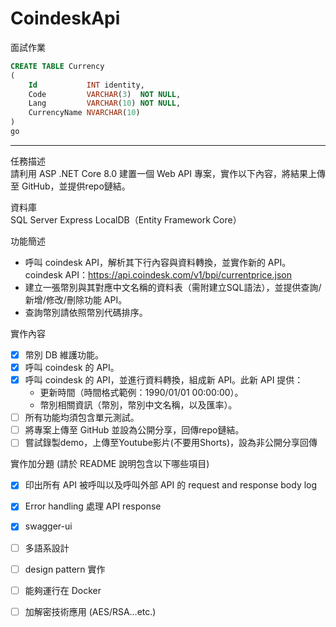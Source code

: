# CoindeskApi
面試作業


```sql
CREATE TABLE Currency
(
    Id           INT identity,
    Code         VARCHAR(3)  NOT NULL,
    Lang         VARCHAR(10) NOT NULL,
    CurrencyName NVARCHAR(10)
)
go
```

---

任務描述  
請利用 ASP .NET Core 8.0 建置一個 Web API 專案，實作以下內容，將結果上傳至 GitHub，並提供repo鏈結。  

資料庫  
SQL Server Express LocalDB（Entity Framework Core）  

功能簡述  
- 呼叫 coindesk API，解析其下行內容與資料轉換，並實作新的 API。coindesk API：https://api.coindesk.com/v1/bpi/currentprice.json
- 建立一張幣別與其對應中文名稱的資料表（需附建立SQL語法），並提供查詢/新增/修改/刪除功能 API。
- 查詢幣別請依照幣別代碼排序。

實作內容  
- [x] 幣別 DB 維護功能。
- [x] 呼叫 coindesk 的 API。
- [x] 呼叫 coindesk 的 API，並進行資料轉換，組成新 API。此新 API 提供：
  - 更新時間（時間格式範例：1990/01/01 00:00:00）。
  - 幣別相關資訊（幣別，幣別中文名稱，以及匯率）。
- [ ] 所有功能均須包含單元測試。
- [ ] 將專案上傳至 GitHub 並設為公開分享，回傳repo鏈結。
- [ ] 嘗試錄製demo，上傳至Youtube影片(不要用Shorts)，設為非公開分享回傳

實作加分題 (請於 README 說明包含以下哪些項目)  
- [x] 印出所有 API 被呼叫以及呼叫外部 API 的 request and response  body log
- [x] Error handling 處理 API response
- [x] swagger-ui
- [ ] 多語系設計
- [ ] design pattern 實作
- [ ] 能夠運行在 Docker
- [ ] 加解密技術應用 (AES/RSA…etc.)

